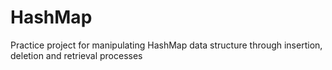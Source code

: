 # HashMap
Practice project for manipulating HashMap data structure through insertion, deletion and retrieval processes
